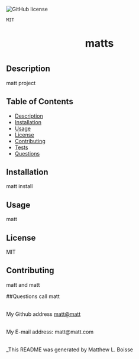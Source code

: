 
![GitHub license](https://img.shields.io/badge/license-MIT-blue.svg)

    MIT


  <h1 align='center'>matts <h1/> 


  ## Description
  matt project

  ## Table of Contents
  - [Description](#description)
  - [Installation](#installation)
  - [Usage](#usage)
  - [License](#license)
  - [Contributing](#contributing)
  - [Tests](#tests)
  - [Questions](#questions)
  
  ## Installation
  matt install

  ## Usage
  matt

  ## License
 MIT

  ## Contributing
   matt and matt
   
  ##Questions 
  call matt<br/>
  <br/>

  My Github address [matt@matt](https://github.com/matt@matt)<br />

  <br/>
  My E-mail address: matt@matt.com<br/><br/>

  _This README was generated by Matthew L. Boisse
  
  